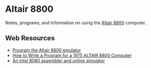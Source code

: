 # Altair 8800

Notes, programs, and information on using the
[Altair 8800](https://en.wikipedia.org/wiki/Altair_8800) computer.


## Web Resources

* [Program the Altair 8800 emulator](https://learn.microsoft.com/en-us/training/modules/altair-azure-sphere-program-emulator/)
* [How to Write a Program for a 1975 ALTAIR 8800 Computer](https://blog.devgenius.io/how-to-write-a-program-for-altair-8800-computer-3a4583fe601e)
* [An Intel 8080 assembler and online simulator](https://eli.thegreenplace.net/2020/an-intel-8080-assembler-and-online-simulator/)
